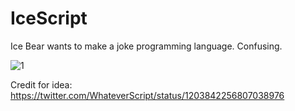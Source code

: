 # IceScript
Ice Bear wants to make a joke programming language. Confusing.

![1](https://i.hiitsdevin.dev/captures/hiitsdevin_new_842338.png)

Credit for idea: https://twitter.com/WhateverScript/status/1203842256807038976
